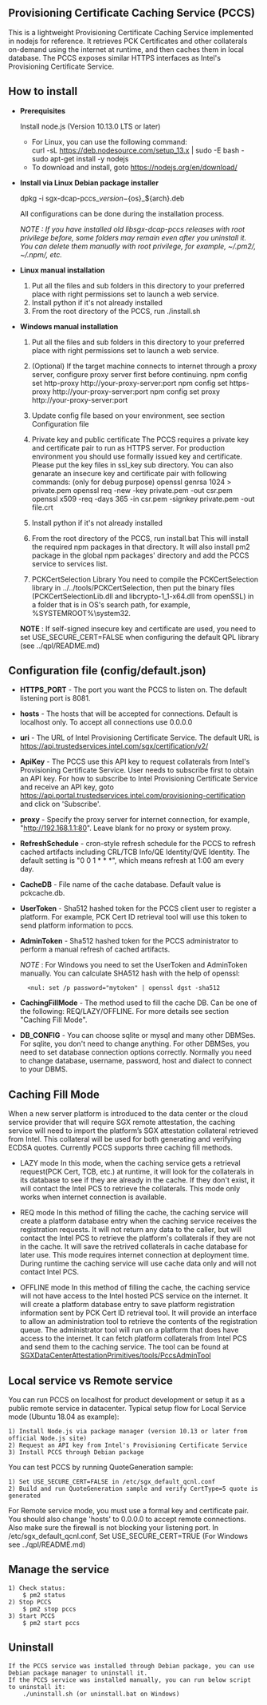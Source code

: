 ## Provisioning Certificate Caching Service (PCCS)
This is a lightweight Provisioning Certificate Caching Service implemented in nodejs for reference. It retrieves PCK Certificates and other collaterals on-demand using the internet at runtime, and then caches them in local database. The PCCS exposes similar HTTPS interfaces as Intel's Provisioning Certificate Service.

## How to install
- **Prerequisites**

    Install node.js (Version 10.13.0 LTS or later)
    + For Linux, you can use the following command:<br/>
         curl -sL https://deb.nodesource.com/setup_13.x | sudo -E bash - sudo apt-get install -y nodejs
    + To download and install, goto https://nodejs.org/en/download/

- **Install via Linux Debian package installer**

    dpkg -i sgx-dcap-pccs_${version}-${os}_${arch}.deb

    All configurations can be done during the installation process.

    *NOTE : If you have installed old libsgx-dcap-pccs releases with root privilege before, some folders may remain even after you uninstall it. 
    You can delete them manually with root privilege, for example, ~/.pm2/, ~/.npm/, etc.*

- **Linux manual installation**

    1) Put all the files and sub folders in this directory to your preferred place with right permissions set to launch a 
       web service.
    2) Install python if it's not already installed
    3) From the root directory of the PCCS, run ./install.sh

- **Windows manual installation**

    1) Put all the files and sub folders in this directory to your preferred place with right permissions set to launch a 
       web service.
    2) (Optional) If the target machine connects to internet through a proxy server, configure proxy server first 
        before continuing.
            npm config set http-proxy http://your-proxy-server:port
            npm config set https-proxy http://your-proxy-server:port
            npm config set proxy http://your-proxy-server:port

    3) Update config file based on your environment, see section Configuration file

    4) Private key and public certificate
        The PCCS requires a private key and certificate pair to run as HTTPS server. For production environment
        you should use formally issued key and certificate. Please put the key files in ssl_key sub directory.
        You can also genarate an insecure key and certificate pair with following commands: (only for debug purpose)
            openssl genrsa 1024 > private.pem 
            openssl req -new -key private.pem -out csr.pem
            openssl x509 -req -days 365 -in csr.pem -signkey private.pem -out file.crt

    5) Install python if it's not already installed

    6) From the root directory of the PCCS, run install.bat 
        This will install the required npm packages in that directory. It will also install pm2 package in the 
        global npm packages' directory and add the PCCS service to services list. 

    7) PCKCertSelection Library
        You need to compile the PCKCertSelection library in ../../tools/PCKCertSelection, then put the binary files
        (PCKCertSelectionLib.dll and libcrypto-1_1-x64.dll from openSSL) in a folder that is in OS's search path, 
        for example, %SYSTEMROOT%\system32. 

    **NOTE** : If self-signed insecure key and certificate are used, you need to set USE_SECURE_CERT=FALSE when 
    configuring the default QPL library (see ../qpl/README.md)

## Configuration file (config/default.json)
- **HTTPS_PORT** - The port you want the PCCS to listen on. The default listening port is 8081.
- **hosts** - The hosts that will be accepted for connections. Default is localhost only. To accept all connections use 0.0.0.0
- **uri** - The URL of Intel Provisioning Certificate Service. The default URL is https://api.trustedservices.intel.com/sgx/certification/v2/
- **ApiKey** - The PCCS use this API key to request collaterals from Intel's Provisioning Certificate Service. User needs to subscribe first to obtain an API key. For how to subscribe to Intel Provisioning Certificate Service and receive an API key, goto https://api.portal.trustedservices.intel.com/provisioning-certification and click on 'Subscribe'.
- **proxy** - Specify the proxy server for internet connection, for example, "http://192.168.1.1:80". Leave blank for no proxy or system proxy.
- **RefreshSchedule** - cron-style refresh schedule for the PCCS to refresh cached artifacts including CRL/TCB Info/QE Identity/QVE Identity.
  The default setting is "0 0 1 * * *", which means refresh at 1:00 am every day.
- **CacheDB** - File name of the cache database. Default value is pckcache.db.
- **UserToken** - Sha512 hashed token for the PCCS client user to register a platform. For example, PCK Cert ID retrieval tool will use this token to send platform information to pccs.
- **AdminToken** - Sha512 hashed token for the PCCS administrator to perform a manual refresh of cached artifacts. 

	*NOTE* : For Windows you need to set the UserToken and AdminToken manually. You can calculate SHA512 hash with the help of openssl:

		<nul: set /p password="mytoken" | openssl dgst -sha512
- **CachingFillMode** - The method used to fill the cache DB. Can be one of the following: REQ/LAZY/OFFLINE. For more details see section "Caching Fill Mode".
- **DB_CONFIG** - You can choose sqlite or mysql and many other DBMSes. For sqlite, you don't need to change anything. For other DBMSes, you need to set database connection options correctly. Normally you need to change database, username, password, host and dialect to connect to your DBMS.

## Caching Fill Mode
When a new server platform is introduced to the data center or the cloud service provider that will require SGX remote attestation, the caching service will need to import the platform’s SGX attestation collateral retrieved from Intel.  This collateral will be used for both generating and verifying ECDSA quotes. Currently PCCS supports three caching fill methods.

- LAZY mode
In this mode, when the caching service gets a retrieval request(PCK Cert, TCB, etc.) at runtime, it will look for the collaterals in its database to see if they are already in the cache.  If they don't exist, it will contact the Intel PCS to retrieve the collaterals. This mode only works when internet connection is available.  

- REQ mode
In this method of filling the cache, the caching service will create a platform database entry when the caching service receives the registration requests. It will not return any data to the caller, but will contact the Intel PCS to retrieve the platform's collaterals if they are not in the cache. It will save the retrived collaterals in cache database for later use. This mode requires internet connection at deployment time. During runtime the caching service will use cache data only and will not contact Intel PCS. 

- OFFLINE mode
In this method of filling the cache, the caching service will not have access to the Intel hosted PCS service on the internet. It will create a platform database entry to save platform registration information sent by PCK Cert ID retrieval tool. It will provide an interface to allow an administration tool to retrieve the contents of the registration queue. The administrator tool will run on a platform that does have access to the internet. It can fetch platform collaterals from Intel PCS and send them to the caching service. The tool can be found at [SGXDataCenterAttestationPrimitives/tools/PccsAdminTool](https://github.com/intel/SGXDataCenterAttestationPrimitives/tree/master/tools/PccsAdminTool) 

## Local service vs Remote service
You can run PCCS on localhost for product development or setup it as a public remote service in datacenter.
Typical setup flow for Local Service mode (Ubuntu 18.04 as example):

    1) Install Node.js via package manager (version 10.13 or later from official Node.js site)
    2) Request an API key from Intel's Provisioning Certificate Service
    3) Install PCCS through Debian package

You can test PCCS by running QuoteGeneration sample:

    1) Set USE_SECURE_CERT=FALSE in /etc/sgx_default_qcnl.conf 
    2) Build and run QuoteGeneration sample and verify CertType=5 quote is generated

For Remote service mode, you must use a formal key and certificate pair. You should also change 'hosts' to 0.0.0.0 to accept remote connections. Also make sure the firewall is not blocking your listening port.
In /etc/sgx_default_qcnl.conf, Set USE_SECURE_CERT=TRUE (For Windows see ../qpl/README.md)

## Manage the service
    1) Check status:
        $ pm2 status
    2) Stop PCCS 
        $ pm2 stop pccs
    3) Start PCCS 
        $ pm2 start pccs

## Uninstall
    If the PCCS service was installed through Debian package, you can use Debian package manager to uninstall it.
    If the PCCS service was installed manually, you can run below script to uninstall it:
        ./uninstall.sh (or uninstall.bat on Windows)
